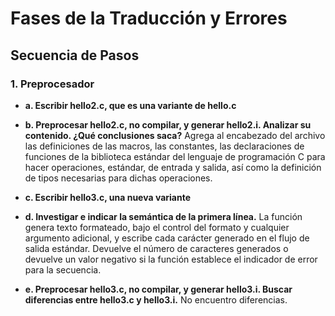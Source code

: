 # Fases de la Traducción y Errores
## Secuencia de Pasos
### 1. Preprocesador
- **a. Escribir hello2.c, que es una variante de hello.c**

- **b. Preprocesar hello2.c, no compilar, y generar hello2.i. Analizar su contenido. ¿Qué conclusiones saca?**
Agrega al encabezado del archivo las definiciones de las macros, las constantes, 
las declaraciones de funciones de la biblioteca estándar del lenguaje de programación C para hacer operaciones, 
estándar, de entrada y salida, así como la definición de tipos necesarias para dichas operaciones.

- **c. Escribir hello3.c, una nueva variante**

- **d. Investigar e indicar la semántica de la primera línea.**
La función genera texto formateado, bajo el control del formato y cualquier argumento adicional, y escribe cada carácter generado en el flujo de salida estándar. 
Devuelve el número de caracteres generados o devuelve un valor negativo si la función establece el indicador de error para la secuencia.

- **e. Preprocesar hello3.c, no compilar, y generar hello3.i. Buscar diferencias entre hello3.c y hello3.i.**
No encuentro diferencias.
